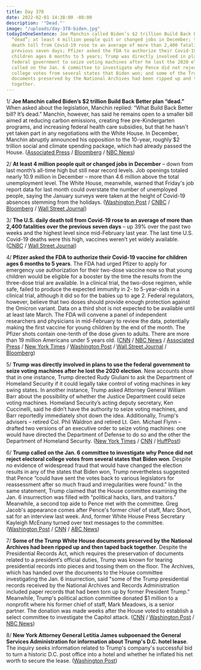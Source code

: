 ```yaml
---
title: Day 378
date: 2022-02-01 14:38:00 -08:00
description: '"Dead."'
image: "/uploads/day-378-biden.jpg"
todayInOneSentence: Joe Manchin called Biden’s $2 trillion Build Back Better plan
  “dead”; at least 4 million people quit or changed jobs in December; the U.S. daily
  death toll from Covid-19 rose to an average of more than 2,400 fatalities over the
  previous seven days; Pfizer asked the FDA to authorize their Covid-19 vaccine for
  children ages 6 months to 5 years; Trump was directly involved in plans to use the
  federal government to seize voting machines after he lost the 2020 election; Trump
  called on the Jan. 6 committee to investigate why Pence did not reject electoral
  college votes from several states that Biden won; and some of the Trump White House
  documents preserved by the National Archives had been ripped up and then taped back
  together.
---
```


1/ **Joe Manchin called Biden’s $2 trillion Build Back Better plan “dead.”** When asked about the legislation, Manchin replied: “What Build Back Better bill? It’s dead.” Manchin, however, has said he remains open to a smaller bill aimed at reducing carbon emissions, creating free pre-Kindergarten programs, and increasing federal health care subsidies, but that he hasn't yet taken part in any negotiations with the White House. In December, Manchin abruptly announced his opposition to the 10-year, roughly $2 trillion social and climate spending package, which had already passed the House. ([Associated Press](https://apnews.com/article/joe-biden-business-environment-and-nature-environment-joe-manchin-c2e743dbb3978a9e780779fa4fec09b7) / [Bloomberg](https://www.bloomberg.com/news/articles/2022-02-01/manchin-says-biden-plan-dead-talks-must-start-from-scratch?sref=MIBMEEoj) / [NBC News](https://www.nbcnews.com/politics/congress/manchin-says-build-back-better-its-current-form-dead-leaves-n1288359))

2/ **At least 4 million people quit or changed jobs in December** – down from last month’s all-time high but still near record levels. Job openings totaled nearly 10.9 million in December – more than 4.6 million above the total unemployment level. The White House, meanwhile, warned that Friday's job report data for last month could overstate the number of unemployed people, saying the January surveys were taken at the height of Covid-19 absences stemming from the holidays. ([Washington Post](https://www.washingtonpost.com/business/2022/02/01/job-quits-resignations-december-2021/) / [CNBC](https://www.cnbc.com/2022/02/01/there-were-4point6-million-more-job-openings-than-unemployed-workers-in-december.html) / [Bloomberg](https://www.bloomberg.com/news/articles/2022-02-01/white-house-warns-latest-jobs-data-will-be-ugly-due-to-omicron?sref=MIBMEEoj) / [Wall Street Journal](https://www.wsj.com/articles/job-openings-us-growth-labor-market-turnover-02-01-2022-11643670099))

3/ **The U.S. daily death toll from Covid-19 rose to an average of more than 2,400 fatalities over the previous seven days** – up 39% over the past two weeks and the highest level since mid-February last year. The last time U.S. Covid-19 deaths were this high, vaccines weren’t yet widely available. ([CNBC](https://www.cnbc.com/2022/02/01/us-covid-fatalities-reach-highest-level-in-a-year-as-omicron-cases-subside.html) / [Wall Street Journal](https://www.wsj.com/articles/u-s-covid-19-hospitalizations-extend-their-fall-while-deaths-keep-rising-11643714301?mod=hp_lead_pos7))

4/ **Pfizer asked the FDA to authorize their Covid-19 vaccine for children ages 6 months to 5 years**. The FDA had urged Pfizer to apply for emergency use authorization for their two-dose vaccine now so that young children would be eligible for a booster by the time the results from the three-dose trial are available. In a clinical trial, the two-dose regimen, while safe, failed to produce the expected immunity in 2- to 5-year-olds in a clinical trial, although it did so for the babies up to age 2. Federal regulators, however, believe that two doses should provide enough protection against the Omicron variant. Data on a third shot is not expected to be available until at least late March. The FDA will convene a panel of independent researchers and physicians in mid-February to review the data, potentially making the first vaccine for young children by the end of the month. The Pfizer shots contain one-tenth of the dose given to adults. There are more than 19 million Americans under 5 years old. ([CNN](https://www.cnn.com/2022/02/01/health/pfizer-covid-vaccine-eua-request-younger-children/index.html) / [NBC News](https://www.nbcnews.com/health/health-news/pfizer-asks-fda-authorize-covid-vaccine-kids-5-rcna14375) / [Associated Press](https://apnews.com/article/covid-vaccine-children-pfizer-07d72ab0b76329d3899c135afd2a93f5) / [New York Times](https://www.nytimes.com/live/2022/02/01/world/covid-19-cases-vaccine/pfizer-applies-to-the-fda-for-a-two-shot-vaccine-for-children-under-5-despite-mixed-trial-results) / [Washington Post](https://www.washingtonpost.com/health/2022/01/31/coronavirus-vaccine-children-under-5/) / [Wall Street Journal](https://www.wsj.com/articles/pfizer-asks-fda-to-authorize-its-covid-19-vaccine-for-young-children-11643751060?mod=hp_lead_pos4) / [Bloomberg](https://www.bloomberg.com/news/articles/2022-02-01/pfizer-said-to-seek-clearance-for-covid-shot-in-younger-kids?sref=MIBMEEoj))

5/ **Trump was directly involved in plans to use the federal government to seize voting machines after he lost the 2020 election**. New accounts show that in one instance, Trump directed Rudy Giuliani to ask the Department of Homeland Security if it could legally take control of voting machines in key swing states. In another instance, Trump asked Attorney General William Barr about the possibility of whether the Justice Department could seize voting machines. Homeland Security’s acting deputy secretary, Ken Cuccinelli, said he didn’t have the authority to seize voting machines, and Barr reportedly immediately shot down the idea. Additionally, Trump's advisers – retired Col. Phil Waldron and retired Lt. Gen. Michael Flynn – drafted two versions of an executive order to seize voting machines: one would have directed the Department of Defense to do so and the other the Department of Homeland Security. ([New York Times](https://www.nytimes.com/2022/01/31/us/politics/donald-trump-election-results-fraud-voting-machines.html) / [CNN](https://www.cnn.com/2022/01/31/politics/trump-executive-orders-seize-voting-machines/index.html) / [HuffPost](https://www.huffpost.com/entry/trump-voting-machines-new-york-times-report_n_61f8bd6ee4b094ce54aeefb5))

6/ **Trump called on the Jan. 6 committee to investigate why Pence did not reject electoral college votes from several states that Biden won**. Despite no evidence of widespread fraud that would have changed the election results in any of the states that Biden won, Trump nevertheless suggested that Pence “could have sent the votes back to various legislators for reassessment after so much fraud and irregularities were found." In the same statement, Trump claimed that the House committee examining the Jan. 6 insurrection was filled with “political hacks, liars, and traitors.” Meanwhile, a second top aide to Pence met with the committee. Greg Jacob's appearance comes after Pence's former chief of staff, Marc Short, sat for an interview last week. And, former White House Press Secretary Kayleigh McEnany turned over text messages to the committee. ([Washington Post](https://www.washingtonpost.com/politics/2022/02/01/trump-says-congress-investigate-pence/) / [CNN](https://www.cnn.com/2022/02/01/politics/greg-jacob-january-6-committee/index.html) / [ABC News](https://abcnews.go.com/Politics/white-house-press-secretary-kayleigh-mcenany-turned-text/story?id=82590206))

7/ **Some of the Trump White House documents preserved by the National Archives had been ripped up and then taped back together**. Despite the Presidential Records Act, which requires the preservation of documents related to a president’s official duties, Trump was known for tearing presidential records into pieces and tossing them on the floor. The Archives, which has handed over the documents to the House committee investigating the Jan. 6 insurrection, said "some of the Trump presidential records received by the National Archives and Records Administration included paper records that had been torn up by former President Trump." Meanwhile, Trump's political action committee donated $1 million to a nonprofit where his former chief of staff, Mark Meadows, is a senior partner. The donation was made weeks after the House voted to establish a select committee to investigate the Capitol attack. ([CNN](https://www.cnn.com/2022/01/31/politics/trump-torn-documents/index.html) / [Washington Post](https://www.washingtonpost.com/nation/2022/01/31/trump-ripped-up-documents/) / [NBC News](https://www.nbcnews.com/politics/politics-news/trump-gave-1m-meadows-nonprofit-weeks-after-jan-6-panel-n1288334))

8/ **New York Attorney General Letitia James subpoenaed the General Services Administration for information about Trump's D.C. hotel lease**. The inquiry seeks information related to Trump's company's successful bid to turn a historic D.C. post office into a hotel and whether he inflated his net worth to secure the lease. ([Washington Post](https://www.washingtonpost.com/business/2022/02/01/trump-hotel-subpoena-gsa-letitia-james/))